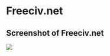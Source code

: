 # Freeciv.net #

## Screenshot of Freeciv.net ##

[![](http://upload.wikimedia.org/wikipedia/commons/thumb/2/2d/Freeciv-net-screenshot-2010-02-14.png/800px-Freeciv-net-screenshot-2010-02-14.png)](http://www.freeciv.net)